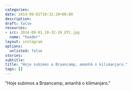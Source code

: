 ```yaml
---
categories:
date: 2014-09-01T10:32:28+00:00
description:
draft: false
resources:
- src: 2014-09-01_10-32-28_UTC.jpg
  name: "header"
layout: instagram
options:
  unlisted: false
stories:
subtitle:
title: "Hoje subimos a Braancamp, amanhã o kilimanjaro."
tags: []
---
```


"Hoje subimos a Braancamp, amanhã o kilimanjaro."
